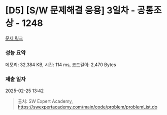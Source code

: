 # [D5] [S/W 문제해결 응용] 3일차 - 공통조상 - 1248 

[문제 링크](https://swexpertacademy.com/main/code/problem/problemDetail.do?contestProbId=AV15PTkqAPYCFAYD) 

### 성능 요약

메모리: 32,384 KB, 시간: 114 ms, 코드길이: 2,470 Bytes

### 제출 일자

2025-02-25 13:42



> 출처: SW Expert Academy, https://swexpertacademy.com/main/code/problem/problemList.do